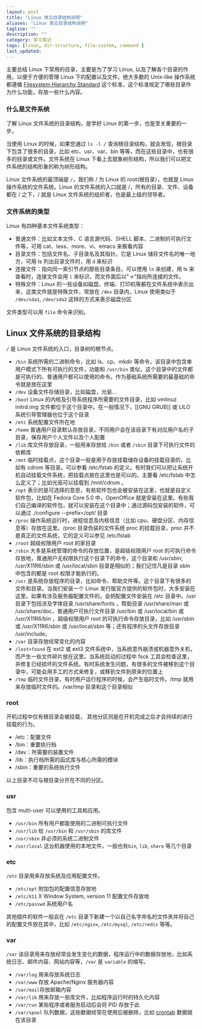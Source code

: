 ```yaml
---
layout: post
title: "Linux 常见目录结构说明"
aliases: "Linux 常见目录结构说明"
tagline: ""
description: ""
category: 学习笔记
tags: [linux, dir-structure, file-system, command ]
last_updated:
---
```


主要总结 Linux 下常用的目录，主要是为了学习 Linux, 以及了解各个目录的作用，以便于方便的管理 Linux 下的配置以及文件。绝大多数的 Unix-like 操作系统都遵循 [Filesystem Hierarchy Standard](https://en.wikipedia.org/wiki/Filesystem_Hierarchy_Standard) 这个标准，这个标准规定了哪些目录作为什么功能，存放一些什么内容。

### 什么是文件系统
了解 Linux 文件系统的目录结构，是学好 Linux 的第一步，也是至关重要的一步。

当使用 Linux 的时候，如果您通过 `ls -l /` 查询根目录结构，就会发现，根目录下包含了很多的目录，比如 etc、usr、var、bin 等等，而在这些目录中，也有很多的目录或文件。文件系统在 Linux 下看上去就象树形结构，所以我们可以把文件系统的结构形象的称为树形结构。

Linux 文件系统的最顶端是 `/`，我们称 / 为 Linux 的 root(根目录），也就是 Linux 操作系统的文件系统。Linux 的文件系统的入口就是 /，所有的目录、文件、设备都在 / 之下，/ 就是 Linux 文件系统的组织者，也是最上级的领导者。

### 文件系统的类型

Linux 有四种基本文件系统类型：

- 普通文件：比如文本文件、C 语言源代码、SHELL 脚本、二进制的可执行文件等，可用 cat、less、more、vi、emacs 来察看内容
- 目录文件：包括文件名、子目录名及其指针。它是 Linux 储存文件名的唯一地方，可用 ls 列出目录文件时，用 `d` 来标识
- 连接文件：指向同一索引节点的那些目录条目。可以使用 `ln` 来创建，用 ls 来查看时，连接文件会用 `l` 来标识，而文件面后以"->"指向所连接的文件。
- 特殊文件：Linux 的一些设备如磁盘、终端、打印机等都在文件系统中表示出来，这类文件就是特殊文件，常放在 `/dev` 目录内，Linux 使用类似于 `/dev/sda1`, `/dev/sda2` 这样的方式来表示磁盘分区

文件类型可以用 `file` 命令来识别。

## Linux 文件系统的目录结构

`/` 是 Linux 文件系统的入口，目录树的根节点。

- `/bin` 系统所需的二进制命令，比如 ls、cp、mkdir 等命令，该目录中包含单用户模式下所有可执行的文件，功能和 `/usr/bin` 类似，这个目录中的文件都是可执行的、普通用户都可以使用的命令。作为基础系统所需要的最基础的命令就是放在这里
- `/dev` 设备文件存储目录，比如磁盘，光驱...
- `/boot` Linux 的内核及引导系统程序所需要的文件目录，比如 vmlinuz initrd.img 文件都位于这个目录中。在一般情况下，[[GNU GRUB]] 或 LILO 系统引导管理器也位于这个目录
- `/etc`  系统配置文件所在地
- `/home` 普通用户目录默认存放目录，不同用户会在该目录下有对应用户名的子目录，保存用户个人文件以及个人配置
- `/lib`  库文件存放目录，一般用来存放给 `/bin` 或者 `/sbin` 目录下可执行文件的依赖库
- `/mnt`  临时挂载点，这个目录一般是用于存放挂载储存设备的挂载目录的，比如有 cdrom 等目录。可以参看 /etc/fstab 的定义。有时我们可以把让系统开机自动挂载文件系统，把挂载点放在这里也是可以的。主要看 /etc/fstab 中怎么定义了；比如光驱可以挂载到 /mnt/cdrom 。
- `/opt`  表示的是可选择的意思，有些软件包也会被安装在这里，也就是自定义软件包，比如在 Fedora Core 5.0 中，OpenOffice 就是安装在这里。有些我们自己编译的软件包，就可以安装在这个目录中；通过源码包安装的软件，可以通过 ./configure --prefix=/opt/ 目录
- `/proc`  操作系统运行时，进程信息及内核信息（比如 cpu、硬盘分区、内存信息等）存放在这里。/proc 目录伪装的文件系统 proc 的挂载目录，proc 并不是真正的文件系统，它的定义可以参见 /etc/fstab
- `/root` 超级权限用户 root 的家目录
- `/sbin` 大多是系统管理的命令的存放位置，是超级权限用户 root 的可执行命令存放地，普通用户无权限执行这个目录下的命令，这个目录和 /usr/sbin; /usr/X11R6/sbin 或 /usr/local/sbin 目录是相似的；我们记住凡是目录 sbin 中包含的都是 root 权限才能执行的。
- `/usr` 是系统存放程序的目录，比如命令、帮助文件等。这个目录下有很多的文件和目录。当我们安装一个 Linux 发行版官方提供的软件包时，大多安装在这里。如果有涉及服务器配置文件的，会把配置文件安装在 /etc 目录中。/usr 目录下包括涉及字体目录 /usr/share/fonts ，帮助目录 /usr/share/man 或 /usr/share/doc，普通用户可执行文件目录 /usr/bin 或 /usr/local/bin 或 /usr/X11R6/bin ，超级权限用户 root 的可执行命令存放目录，比如 /usr/sbin 或 /usr/X11R6/sbin 或 /usr/local/sbin 等；还有程序的头文件存放目录 /usr/include。
- `/var` 目录存放经常变化的内容
- `/lost+found` 在 ext2 或 ext3 文件系统中，当系统意外崩溃或机器意外关机，而产生一些文件碎片放在这里。当系统启动的过程中 fsck 工具会检查这里，并修复已经损坏的文件系统。有时系统发生问题，有很多的文件被移到这个目录中，可能会用手工的方式来修复，或移到文件到原来的位置上
- `/tmp` 临时文件目录，有时用户运行程序的时候，会产生临时文件。/tmp 就用来存放临时文件的。/var/tmp 目录和这个目录相似

### root
开机过程中仅有根目录会被挂载， 其他分区则是在开机完成之后才会持续的进行挂载的行为。

- /etc：配置文件
- /bin：重要执行档
- /dev：所需要的装置文件
- /lib：执行档所需的函式库与核心所需的模块
- /sbin：重要的系统执行文件

以上目录不可与根目录分开在不同的分区。

### usr
包含 multi-user 可以使用的工具和应用。

- `/usr/bin` 所有用户都能使用的二进制可执行文件
- `/usr/lib` 给 `/usr/bin` 和 `/usr/sbin` 的库文件
- `/usr/sbin` 非必须的系统二进制文件
- `/usr/local` 这台机器使用的本地文件，一般也有`bin`, `lib`, `share` 等几个目录

### etc
`/etc` 目录用来存放系统及应用配置文件。

- `/etc/opt` 附加包的配置信息存放地
- `/etc/X11` X Window System, version 11 配置文件存放地
- `/etc/passwd` 系统用户名

其他插件的软件一般会在 `/etc` 目录下新建一个以自己名字命名的文件夹并将自己的配置文件放在其中，比如 `/etc/nginx`, `/etc/mysql`, `/etc/redis` 等等。

### var

`/var` 该目录用来存放经常会发生变化的数据，程序运行中的数据存放地，比如系统日志、邮件内容、网站内容等，`/var` 是 `variable` 的缩写。

- `/var/log` 用来存放系统日志
- `/var/www` 存放 Apache/Nginx 服务器内容
- `/var/mail`存放邮箱内容
- `/var/lib` 用来存放一些库文件，比如程序运行时的持久化内容
- `/var/run` 某些程序或者服务启动后会将 PID 存放于此
- `/var/spool` 队列数据，这些数据经常在使用后被删除，比如 [crontab](/post/2017/03/crontab-schedule-task.html) 数据就在该目录


